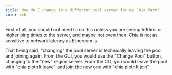 ```yaml
---
title: How do I change to a different pool server for my Chia farm?
coin: xch
---
```


First of all, you should not need to do this unless you are seeing 500ms or higher ping times to the server, and maybe not even then. Chia is not as sensitive to network latency as Ethereum is.

That being said, "changing" the pool server is technically leaving the pool and joining again. From the GUI, you would use the "Change Pool" button, changing to the "new" region server. From the CLI, you would leave the pool with "chia plotnft leave" and join the new one with "chia plotnft join"
